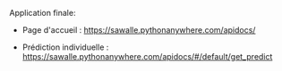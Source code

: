 Application finale:
+ Page d'accueil : https://sawalle.pythonanywhere.com/apidocs/

+ Prédiction individuelle : https://sawalle.pythonanywhere.com/apidocs/#/default/get_predict
